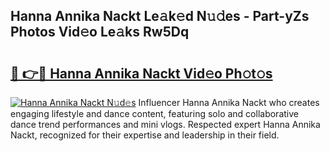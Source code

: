 ## Hanna Annika Nackt Le𝚊k𝚎d N𝚞𝚍es - Part-yZs Photos Vid𝚎o Le𝚊ks Rw5Dq

# <h2><a href="http://fb943n.evod.top/?m=Hanna+Annika+Nackt">🔗 👉🔴 Hanna Annika Nackt Vid𝚎o Ph𝚘t𝚘s</a></h2>

[![Hanna Annika Nackt N𝚞d𝚎s](https://i.imgur.com/8V9OHl7.gif)](http://fb943n.evod.top/?m=Hanna+Annika+Nackt)
Influencer Hanna Annika Nackt who creates engaging lifestyle and dance content, featuring solo and collaborative dance trend performances and mini vlogs. Respected expert Hanna Annika Nackt, recognized for their expertise and leadership in their field. 
